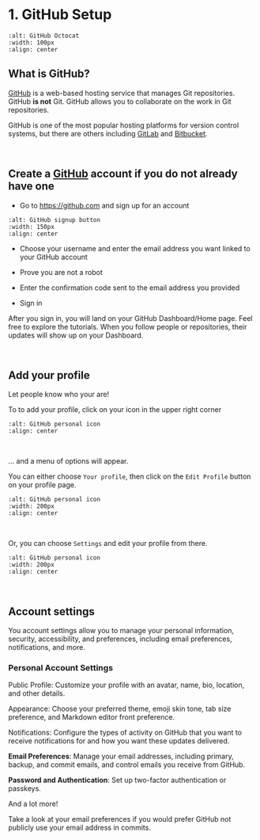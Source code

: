 # 1. GitHub Setup

```{image} images/Octocat.png
:alt: GitHub Octocat
:width: 100px
:align: center
```  

## What is GitHub?

[GitHub](https://github.com/) is a web-based hosting service that manages Git repositories. GitHub **is not** Git. GitHub allows you to collaborate on the work in Git repositories.

GitHub is one of the most popular hosting platforms for version control systems, but there are others including [GitLab](https://gitlab.com/) and [Bitbucket](https://bitbucket.org/).

&nbsp;

## Create a [GitHub](https://github.com) account if you do not already have one

- Go to <https://github.com> and sign up for an account

```{image} images/GH_signup_button.png
:alt: GitHub signup button
:width: 150px
:align: center
```

- Choose your username and enter the email address you want linked to your GitHub account

- Prove you are not a robot

- Enter the confirmation code sent to the email address you provided

- Sign in

After you sign in, you will land on your GitHub Dashboard/Home page. Feel free to explore the tutorials. When you follow people or repositories, their updates will show up on your Dashboard.

&nbsp;

## Add your profile

Let people know who your are!

To to add your profile, click on your icon in the upper right corner

```{image} images/GitHub_personalicon.png
:alt: GitHub personal icon
:align: center
```

&nbsp;

... and a menu of options will appear.

You can either choose `Your profile`, then click on the `Edit Profile` button on your profile page.

```{image} images/GitHub_profile.png
:alt: GitHub personal icon
:width: 200px
:align: center
```

&nbsp;

Or, you can choose `Settings` and edit your profile from there.

```{image} images/GitHub_settings.png
:alt: GitHub personal icon
:width: 200px
:align: center
```

&nbsp;

## Account settings

You account settings allow you to manage your personal information, security, accessibility, and preferences, including email preferences, notifications, and more.

### Personal Account Settings

Public Profile: Customize your profile with an avatar, name, bio, location, and other details.

Appearance: Choose your preferred theme, emoji skin tone, tab size preference, and Markdown editor front preference.

Notifications: Configure the types of activity on GitHub that you want to receive notifications for and how you want these updates delivered.

**Email Preferences**: Manage your email addresses, including primary, backup, and commit emails, and control emails you receive from GitHub.

**Password and Authentication**: Set up two-factor authentication or passkeys.

And a lot more!

Take a look at your email preferences if you would prefer GitHub not publicly use your email address in commits.
